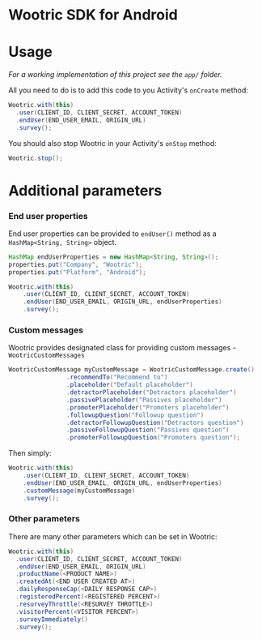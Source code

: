# Wootric SDK for Android

Usage
=====

*For a working implementation of this project see the `app/` folder.*

All you need to do is to add this code to you Activity's `onCreate` method:

```java
Wootric.with(this)
  .user(CLIENT_ID, CLIENT_SECRET, ACCOUNT_TOKEN)
  .endUser(END_USER_EMAIL, ORIGIN_URL)
  .survey();
```

You should also stop Wootric in your Activity's `onStop` method:

```java
Wootric.stop();
```

Additional parameters
====

### End user properties ###
End user properties can be provided to `endUser()` method as a `HashMap<String, String>` object.

```java
HashMap endUserProperties = new HashMap<String, String>();
properties.put("Company", "Wootric");
properties.put("Platform", "Android");

Wootric.with(this)
    .user(CLIENT_ID, CLIENT_SECRET, ACCOUNT_TOKEN)
    .endUser(END_USER_EMAIL, ORIGIN_URL, endUserProperties)
    .survey();      
```

### Custom messages ###
Wootric provides designated class for providing custom messages -`WootricCustomMessages`

```java
WootricCustomMessage myCustomMessage = WootricCustomMessage.create()
                .recommendTo("Recommend to")
                .placeholder("Default placeholder")
                .detractorPlaceholder("Detractors placeholder")
                .passivePlaceholder("Passives placeholder")
                .promoterPlaceholder("Promoters placeholder")
                .followupQuestion("Followup question")
                .detractorFollowupQuestion("Detractors question")
                .passiveFollowupQuestion("Passives question")
                .promoterFollowupQuestion("Promoters question");
```

Then simply:
```java
Wootric.with(this)
    .user(CLIENT_ID, CLIENT_SECRET, ACCOUNT_TOKEN)
    .endUser(END_USER_EMAIL, ORIGIN_URL, endUserProperties)
    .customMessage(myCustomMessage)
    .survey();               
```

### Other parameters ###
There are many other parameters which can be set in Wootric:

```java
Wootric.with(this)
  .user(CLIENT_ID, CLIENT_SECRET, ACCOUNT_TOKEN)
  .endUser(END_USER_EMAIL, ORIGIN_URL)
  .productName(<PRODUCT NAME>)
  .createdAt(<END USER CREATED AT>)
  .dailyResponseCap(<DAILY RESPONSE CAP>)
  .registeredPercent(<REGISTERED PERCENT>)
  .resurveyThrottle(<RESURVEY THROTTLE>)
  .visitorPercent(<VISITOR PERCENT>)
  .surveyImmediately()
  .survey();
```
